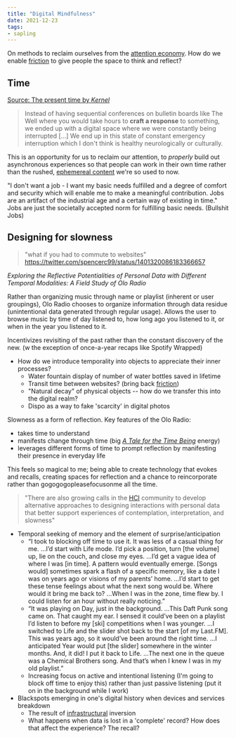 ```yaml
---
title: "Digital Mindfulness"
date: 2021-12-23
tags:
- sapling
---
```


On methods to reclaim ourselves from the [attention economy](thoughts/attention%20economy.md). How do we enable [friction](thoughts/friction.md) to give people the space to think and reflect?

## Time
[Source: The present time by *Kernel*](https://kernel.community/en/learn/module-3/time)

> Instead of having sequential conferences on bulletin boards like The Well where you would take hours to **craft a response** to something, we ended up with a digital space where we were constantly being interrupted [...] We end up in this state of constant emergency interruption which I don't think is healthy neurologically or culturally.

This is an opportunity for us to reclaim our attention, to *properly* build out asynchronous experiences so that people can work in their own time rather than the rushed, [ephemereal content](thoughts/ephemereal%20content.md) we're so used to now.

"I don't want a job - I want my basic needs fulfilled and a degree of comfort and security which will enable me to make a meaningful contribution. Jobs are an artifact of the industrial age and a certain way of existing in time." Jobs are just the societally accepted norm for fulfilling basic needs. (Bullshit Jobs)

## Designing for slowness

> "what if you had to commute to websites"
> https://twitter.com/spencerc99/status/1401320086183366657

*Exploring the Reflective Potentialities of Personal Data with Different Temporal Modalities: A Field Study of Olo Radio*

Rather than organizing music through name or playlist (inherent or user groupings), Olo Radio chooses to organize information through data residue (unintentional data generated through regular usage). Allows the user to browse music by time of day listened to, how long ago you listened to it, or when in the year you listened to it.

Incentivizes revisiting of the past rather than the constant discovery of the new. (w the exception of once-a-year recaps like Spotify Wrapped)
- How do we introduce temporality into objects to appreciate their inner processes?
	- Water fountain display of number of water bottles saved in lifetime
	- Transit time between websites? (bring back [friction](thoughts/friction.md))
	- "Natural decay" of physical objects -- how do we transfer this into the digital realm?
	- Dispo as a way to fake 'scarcity' in digital photos

Slowness as a form of reflection. Key features of the Olo Radio:
- takes time to understand
- manifests change through time (big [*A Tale for the Time Being*](thoughts/A%20Tale%20for%20the%20Time%20Being.md) energy)
- leverages different forms of time to prompt reflection by manifesting their presence in everyday life

This feels so magical to me; being able to create technology that evokes and recalls, creating spaces for reflection and a chance to reincorporate rather than gogogogopleasefocusonme all the time.

 > "There are also growing calls in the [HCI](thoughts/human%20computer%20interaction.md) community to develop alternative approaches to designing interactions with personal data that better support experiences of contemplation, interpretation, and slowness"

- Temporal seeking of memory and the element of surprise/anticipation
	- “I took to blocking off time to use it. It was less of a casual thing for me. …I’d start with Life mode. I’d pick a position, turn [the volume] up, lie on the couch, and close my eyes. …I’d get a vague idea of where I was [in time]. A pattern would eventually emerge. [Songs would] sometimes spark a flash of a specific memory, like a date I was on years ago or visions of my parents’ home. …I’d start to get these tense feelings about what the next song would be. Where would it bring me back to? …When I was in the zone, time flew by. I could listen for an hour without really noticing.”
	- “It was playing on Day, just in the background. …This Daft Punk song came on. That caught my ear. I sensed it could’ve been on a playlist I’d listen to before my [ski] competitions when I was younger. …I switched to Life and the slider shot back to the start [of my Last.FM]. This was years ago, so it would’ve been around the right time. …I anticipated Year would put [the slider] somewhere in the winter months. And, it did! I put it back to Life. …The next one in the queue was a Chemical Brothers song. And that’s when I knew I was in my old playlist.”
	- Increasing focus on active and intentional listening (I'm going to block off time to enjoy this) rather than just passive listening (put it on in the background while I work)
- Blackspots emerging in one's digital history when devices and services breakdown
	- The result of [infrastructural](thoughts/infrastructure.md) inversion
	- What happens when data is lost in a 'complete' record? How does that affect the experience? The recall?
